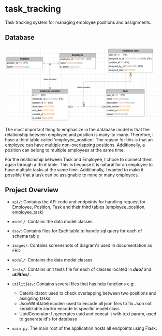 # task_tracking
Task tracking system for managing employee positions and assignments.

## Database
![Entity relationship diagram](images/ERD.png)

The most important thing to emphasize in the database model 
is that the relationship between employee and position is many-to-many. 
Therefore, I have a third table called 'employee_position'. 
The reason for this is that an employee can have multiple non-overlapping positions. Additionally, a position can belong to multiple employees at the same time.

For the relationship between Task and Employee, I chose to connect them again through a third table. 
This is because it is natural for an employee to have multiple tasks at the same time. Additionally, I wanted to make it possible that a task can be assignable to none or many employees.


## Project Overview

- `api/`: Contains the API code and endpoints for handling request for Employee, Position, Task and their third tables (employee_position, employee_task)


- `model/`: Contains the data model classes.


- `dao/`: Contains files for Each table to handle sql query for each of schema table


- `images/`: Contains screenshots of diagram's used in documentation as ERD


- `model/`: Contains the data model classes.


- `tests/`: Contains unit tests file for each of classes located in _**dao/**_ and _**utilities/**_ .


- `utilities/`: Contains several files that has help functions e.g:.
  - DateValidator: used to check overlapping between two positions and assigning tasks
  - JsonWithDateEncoder: used to encode all json files to fix Json not serializable and/or encode to specific model class
  - UuidGenerator: It generates uuid and concat it with text param, used to generate id's for database

- `main.py`: The main root of the application hosts all endpoints using Flask.